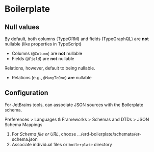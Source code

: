 # Boilerplate

## Null values

By default, both columns (TypeORM) and fields (TypeGraphQL)
are **not** nullable (like properties in TypeScript)

- Columns (`@Column`) are **not** nullable
- Fields (`@Field`) are **not** nullable

Relations, however, default to being nullable.

- Relations (e.g., `@ManyToOne`) **are** nullable

## Configuration

For JetBrains tools, can associate JSON sources with the Boilerplate schema.

   Preferences > Languages & Frameworks > Schemas and DTDs > JSON Schema Mappings

1. For *Schema file or URL*, choose .../erd-boilerplate/schemata/er-schema.json
1. Associate individual files or `boilerplate` directory
